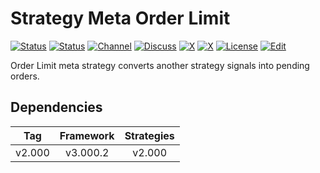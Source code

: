 # Strategy Meta Order Limit

[![Status][gha-image-check-master]][gha-link-check-master]
[![Status][gha-image-compile-master]][gha-link-compile-master]
[![Channel][tg-channel-image]][tg-channel-link]
[![Discuss][gh-discuss-badge]][gh-discuss-link]
[![X][x-pimage]][x-plink]
[![X][x-cimage]][x-clink]
[![License][license-image]][license-link]
[![Edit][gh-edit-badge]][gh-edit-link]

Order Limit meta strategy converts another strategy signals into pending orders.

## Dependencies

| Tag      | Framework | Strategies |
|:--------:|:---------:|:----------:|
| v2.000   | v3.000.2  | v2.000     |

<!-- Named links -->

[gh-discuss-badge]: https://img.shields.io/badge/Discussions-Q&A-blue.svg?logo=github
[gh-discuss-link]: https://github.com/EA31337/EA31337-Strategies/discussions

[gh-edit-badge]: https://img.shields.io/badge/GitHub-edit-purple.svg?logo=github
[gh-edit-link]: https://github.dev/EA31337/Strategy-Meta_Order_Limit

[gha-link-check-master]: https://github.com/EA31337/Strategy-Meta_Order_Limit/actions?query=workflow:Check+branch%3Amaster
[gha-image-check-master]: https://github.com/EA31337/Strategy-Meta_Order_Limit/workflows/Check/badge.svg?branch=master
[gha-link-compile-master]: https://github.com/EA31337/Strategy-Meta_Order_Limit/actions?query=workflow:Compile+branch%3Amaster
[gha-image-compile-master]: https://github.com/EA31337/Strategy-Meta_Order_Limit/workflows/Compile/badge.svg?branch=master

[tg-channel-image]: https://img.shields.io/badge/Telegram-join-0088CC.svg?logo=telegram
[tg-channel-link]: https://t.me/EA31337

[x-cimage]: https://img.shields.io/badge/EA31337-Join-1DA1F2.svg?logo=X
[x-clink]: https://twitter.com/i/communities/1700228512274174098
[x-pimage]: https://img.shields.io/badge/EA31337-Follow-1DA1F2.svg?logo=X
[x-plink]: https://x.com/EA31337

[license-image]: https://img.shields.io/github/license/EA31337/EA31337-Strategies.svg
[license-link]: https://tldrlegal.com/license/gnu-general-public-license-v3-(gpl-3)
